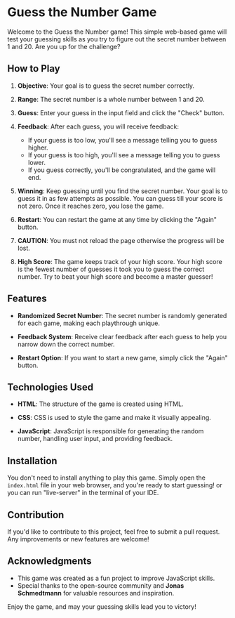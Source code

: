 # Guess the Number Game

Welcome to the Guess the Number game! This simple web-based game will test your guessing skills as you try to figure out the secret number between 1 and 20. Are you up for the challenge?

## How to Play

1. **Objective**: Your goal is to guess the secret number correctly.

2. **Range**: The secret number is a whole number between 1 and 20.

3. **Guess**: Enter your guess in the input field and click the "Check" button.

4. **Feedback**: After each guess, you will receive feedback:
   - If your guess is too low, you'll see a message telling you to guess higher.
   - If your guess is too high, you'll see a message telling you to guess lower.
   - If you guess correctly, you'll be congratulated, and the game will end.

5. **Winning**: Keep guessing until you find the secret number. Your goal is to guess it in as few attempts as possible. You can guess till your score is not zero. Once it reaches zero, you lose the game.

6. **Restart**: You can restart the game at any time by clicking the "Again" button.
  
7. **CAUTION**: You must not reload the page otherwise the progress will be lost.
   
8. **High Score**: The game keeps track of your high score. Your high score is the fewest number of guesses it took you to guess the correct number. Try to beat your high score and become a master guesser! 

## Features

- **Randomized Secret Number**: The secret number is randomly generated for each game, making each playthrough unique.

- **Feedback System**: Receive clear feedback after each guess to help you narrow down the correct number.

- **Restart Option**: If you want to start a new game, simply click the "Again" button.

## Technologies Used

- **HTML**: The structure of the game is created using HTML.

- **CSS**: CSS is used to style the game and make it visually appealing.

- **JavaScript**: JavaScript is responsible for generating the random number, handling user input, and providing feedback.

## Installation

You don't need to install anything to play this game. Simply open the `index.html` file in your web browser, and you're ready to start guessing! or you can run "live-server" in the terminal of your IDE.

## Contribution

If you'd like to contribute to this project, feel free to submit a pull request. Any improvements or new features are welcome!

## Acknowledgments

- This game was created as a fun project to improve JavaScript skills.
- Special thanks to the open-source community and **Jonas Schmedtmann** for valuable resources and inspiration.

Enjoy the game, and may your guessing skills lead you to victory!
